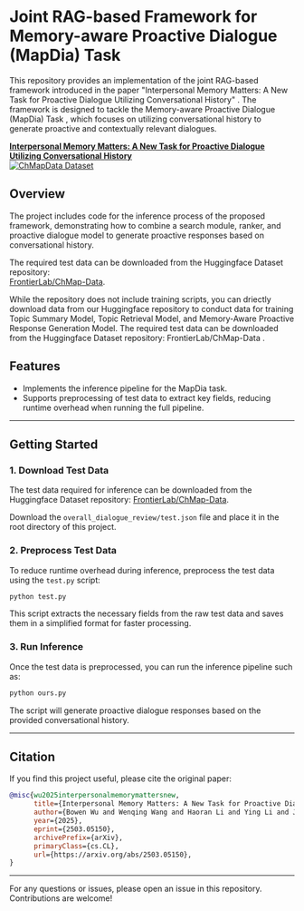 # Joint RAG-based Framework for Memory-aware Proactive Dialogue (MapDia) Task

This repository provides an implementation of the joint RAG-based framework introduced in the paper "Interpersonal Memory Matters: A New Task for Proactive Dialogue Utilizing Conversational History" . The framework is designed to tackle the Memory-aware Proactive Dialogue (MapDia) Task , which focuses on utilizing conversational history to generate proactive and contextually relevant dialogues.


**[Interpersonal Memory Matters: A New Task for Proactive Dialogue Utilizing Conversational History](https://arxiv.org/abs/2503.05150)**
</br>
[![ChMapData Dataset](https://img.shields.io/badge/%F0%9F%A4%97%20Hugging%20Face-Dataset-violet)](https://huggingface.co/datasets/FrontierLab/ChMap-Data)

## Overview

The project includes code for the inference process of the proposed framework, demonstrating how to combine a search module, ranker, and proactive dialogue model to generate proactive responses based on conversational history.

The required test data can be downloaded from the Huggingface Dataset repository:  
[FrontierLab/ChMap-Data](https://huggingface.co/datasets/FrontierLab/ChMap-Data).

While the repository does not include training scripts, you can driectly download data from our Huggingface repository to conduct data for training Topic Summary Model, Topic Retrieval Model, and Memory-Aware Proactive Response Generation Model.
The required test data can be downloaded from the Huggingface Dataset repository:
FrontierLab/ChMap-Data .

## Features

- Implements the inference pipeline for the MapDia task.
- Supports preprocessing of test data to extract key fields, reducing runtime overhead when running the full pipeline.

---

## Getting Started

### 1. Download Test Data

The test data required for inference can be downloaded from the Huggingface Dataset repository:
[FrontierLab/ChMap-Data](https://huggingface.co/datasets/FrontierLab/ChMap-Data).

Download the `overall_dialogue_review/test.json` file and place it in the root directory of this project.

### 2. Preprocess Test Data

To reduce runtime overhead during inference, preprocess the test data using the `test.py` script:
```bash
python test.py
```

This script extracts the necessary fields from the raw test data and saves them in a simplified format for faster processing.

### 3. Run Inference

Once the test data is preprocessed, you can run the inference pipeline such as:
```bash
python ours.py
```

The script will generate proactive dialogue responses based on the provided conversational history.

---

## Citation

If you find this project useful, please cite the original paper:

```bibtex
@misc{wu2025interpersonalmemorymattersnew,
      title={Interpersonal Memory Matters: A New Task for Proactive Dialogue Utilizing Conversational History}, 
      author={Bowen Wu and Wenqing Wang and Haoran Li and Ying Li and Jingsong Yu and Baoxun Wang},
      year={2025},
      eprint={2503.05150},
      archivePrefix={arXiv},
      primaryClass={cs.CL},
      url={https://arxiv.org/abs/2503.05150}, 
}
```

---

For any questions or issues, please open an issue in this repository. Contributions are welcome!